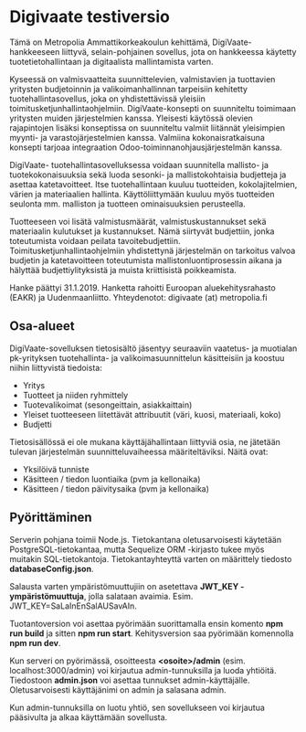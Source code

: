 # Digivaate testiversio
Tämä on Metropolia Ammattikorkeakoulun kehittämä, DigiVaate-hankkeeseen liittyvä, selain-pohjainen sovellus, jota on hankkeessa käytetty tuotetietohallintaan ja digitaalista mallintamista varten.

Kyseessä on valmisvaatteita suunnittelevien, valmistavien ja tuottavien yritysten budjetoinnin ja valikoimanhallinnan tarpeisiin kehitetty tuotehallintasovellus, joka on yhdistettävissä yleisiin toimitusketjunhallintaohjelmiin. DigiVaate-konsepti on suunniteltu toimimaan yritysten muiden järjestelmien kanssa. Yleisesti käytössä olevien rajapintojen lisäksi konseptissa on suunniteltu valmiit liitännät yleisimpien myynti- ja varastojärjestelmien kanssa. Valmiina kokonaisratkaisuna konsepti tarjoaa integraation Odoo-toiminnanohjausjärjestelmän kanssa.

DigiVaate- tuotehallintasovelluksessa voidaan suunnitella mallisto- ja tuotekokonaisuuksia sekä luoda sesonki- ja mallistokohtaisia budjetteja ja asettaa katetavoitteet. Itse tuotehallintaan kuuluu tuotteiden, kokolajitelmien, värien ja materiaalien hallinta. Käyttöliittymään kuuluu myös tuotteiden seulonta mm. malliston ja tuotteen ominaisuuksien perusteella.

Tuotteeseen voi lisätä valmistusmäärät, valmistuskustannukset sekä materiaalin kulutukset ja kustannukset. Nämä siirtyvät budjettiin, jonka toteutumista voidaan peilata tavoitebudjettiin. Toimitusketjunhallintaohjelmiin yhdistettynä järjestelmän on tarkoitus valvoa budjetin ja katetavoitteen toteutumista mallistonluontiprosessin aikana ja hälyttää budjettiylityksistä ja muista kriittisistä poikkeamista.

Hanke päättyi 31.1.2019. Hanketta rahoitti Euroopan aluekehitysrahasto (EAKR) ja Uudenmaanliitto. Yhteydenotot: digivaate (at) metropolia.fi

## Osa-alueet
DigiVaate-sovelluksen tietosisältö jäsentyy seuraaviin vaatetus- ja muotialan pk-yrityksen tuotehallinta- ja valikoimasuunnittelun käsitteisiin ja koostuu niihin liittyvistä tiedoista:

- Yritys
- Tuotteet ja niiden ryhmittely
- Tuotevalikoimat (sesongeittain, asiakkaittain)
- Yleiset tuotteeseen liitettävät attribuutit (väri, kuosi, materiaali, koko)
- Budjetti

Tietosisällössä ei ole mukana käyttäjähallintaan liittyviä osia, ne jätetään tulevan järjestelmän suunnitteluvaiheessa määriteltäviksi. Näitä ovat:

- Yksilöivä tunniste
- Käsitteen / tiedon luontiaika (pvm ja kellonaika)
- Käsitteen / tiedon päivitysaika (pvm ja kellonaika)

## Pyörittäminen
Serverin pohjana toimii Node.js. Tietokantana oletusarvoisesti käytetään PostgreSQL-tietokantaa, mutta Sequelize ORM -kirjasto tukee myös muitakin SQL-tietokantoja. Tietokantayhteyttä varten on määrittely tiedosto **databaseConfig.json**.

Salausta varten ympäristömuuttujiin on asetettava **JWT_KEY -ympäristömuuttuja**, jolla salataan avaimia. Esim. JWT_KEY=SaLaInEnSalAUSavAIn.

Tuotantoversion voi asettaa pyörimään suorittamalla ensin komento **npm run build** ja sitten **npm run start**. Kehitysversion saa pyörimään komennolla **npm run dev**.

Kun serveri on pyörimässä, osoitteesta **\<osoite\>/admin** (esim. localhost:3000/admin) voi kirjautua admin-tunnuksilla ja luoda yhtiöitä. Tiedostoon **admin.json** voi asettaa tunnukset admin-käyttäjälle. Oletusarvoisesti käyttäjänimi on admin ja salasana admin.

Kun admin-tunnuksilla on luotu yhtiö, sen sovellukseen voi kirjautua pääsivulta ja alkaa käyttämään sovellusta.

